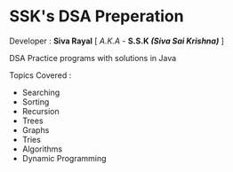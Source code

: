 # SSK's DSA Preperation

Developer : **Siva Rayal** [ _A.K.A_ - **S.S.K _(Siva Sai Krishna)_** ]

DSA Practice programs with solutions in Java

Topics Covered :
* Searching
* Sorting
* Recursion
* Trees
* Graphs
* Tries
* Algorithms
* Dynamic Programming